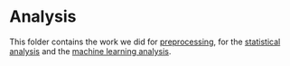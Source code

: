 # Analysis

This folder contains the work we did for [preprocessing](Pre_processing.md), for the [statistical analysis](exploratory_and_Limma_analysis.md) and the [machine learning analysis](ML).